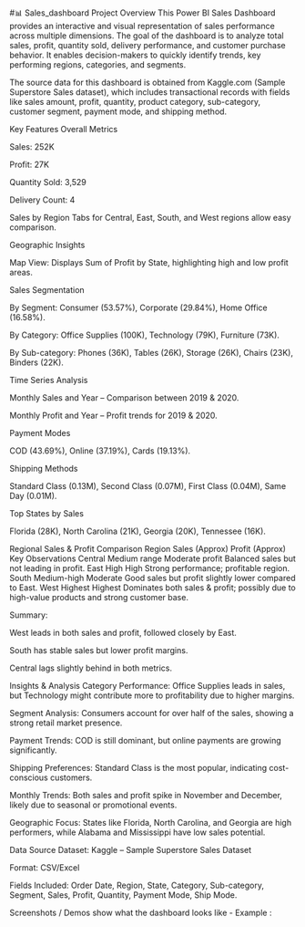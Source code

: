 #📊 Sales_dashboard
Project Overview
This Power BI Sales Dashboard provides an interactive and visual representation of sales performance across multiple dimensions. The goal of the dashboard is to analyze total sales, profit, quantity sold, delivery performance, and customer purchase behavior. It enables decision-makers to quickly identify trends, key performing regions, categories, and segments.

The source data for this dashboard is obtained from Kaggle.com (Sample Superstore Sales dataset), which includes transactional records with fields like sales amount, profit, quantity, product category, sub-category, customer segment, payment mode, and shipping method.

Key Features
Overall Metrics

Sales: 252K

Profit: 27K

Quantity Sold: 3,529

Delivery Count: 4

Sales by Region
Tabs for Central, East, South, and West regions allow easy comparison.

Geographic Insights

Map View: Displays Sum of Profit by State, highlighting high and low profit areas.

Sales Segmentation

By Segment: Consumer (53.57%), Corporate (29.84%), Home Office (16.58%).

By Category: Office Supplies (100K), Technology (79K), Furniture (73K).

By Sub-category: Phones (36K), Tables (26K), Storage (26K), Chairs (23K), Binders (22K).

Time Series Analysis

Monthly Sales and Year – Comparison between 2019 & 2020.

Monthly Profit and Year – Profit trends for 2019 & 2020.

Payment Modes

COD (43.69%), Online (37.19%), Cards (19.13%).

Shipping Methods

Standard Class (0.13M), Second Class (0.07M), First Class (0.04M), Same Day (0.01M).

Top States by Sales

Florida (28K), North Carolina (21K), Georgia (20K), Tennessee (16K).

Regional Sales & Profit Comparison
Region	Sales (Approx)	Profit (Approx)	Key Observations
Central	Medium range	Moderate profit	Balanced sales but not leading in profit.
East	High	High	Strong performance; profitable region.
South	Medium-high	Moderate	Good sales but profit slightly lower compared to East.
West	Highest	Highest	Dominates both sales & profit; possibly due to high-value products and strong customer base.

Summary:

West leads in both sales and profit, followed closely by East.

South has stable sales but lower profit margins.

Central lags slightly behind in both metrics.

Insights & Analysis
Category Performance: Office Supplies leads in sales, but Technology might contribute more to profitability due to higher margins.

Segment Analysis: Consumers account for over half of the sales, showing a strong retail market presence.

Payment Trends: COD is still dominant, but online payments are growing significantly.

Shipping Preferences: Standard Class is the most popular, indicating cost-conscious customers.

Monthly Trends: Both sales and profit spike in November and December, likely due to seasonal or promotional events.

Geographic Focus: States like Florida, North Carolina, and Georgia are high performers, while Alabama and Mississippi have low sales potential.

Data Source
Dataset: Kaggle – Sample Superstore Sales Dataset

Format: CSV/Excel

Fields Included: Order Date, Region, State, Category, Sub-category, Segment, Sales, Profit, Quantity, Payment Mode, Ship Mode.

Screenshots / Demos
show what the dashboard looks like - 
Example : 
